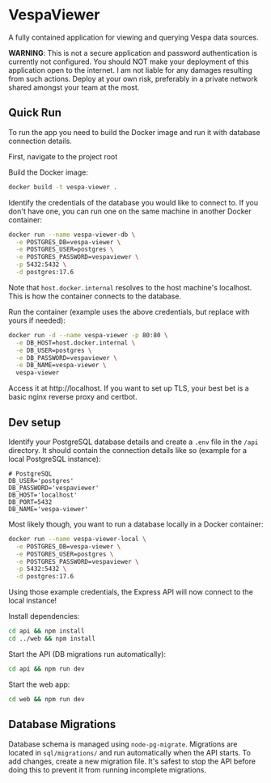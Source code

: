 # VespaViewer

A fully contained application for viewing and querying Vespa data sources.

**WARNING**: This is not a secure application and password authentication is currently not configured. You should NOT make your deployment of this application open to the internet. I am not liable for any damages resulting from such actions. Deploy at your own risk, preferably in a private network shared amongst your team at the most.

## Quick Run

To run the app you need to build the Docker image and run it with database connection details.

First, navigate to the project root

Build the Docker image:

```bash
docker build -t vespa-viewer .
```

Identify the credentials of the database you would like to connect to. If you don't have one, you can run one on the same machine in another Docker container:

```bash
docker run --name vespa-viewer-db \
  -e POSTGRES_DB=vespa-viewer \
  -e POSTGRES_USER=postgres \
  -e POSTGRES_PASSWORD=vespaviewer \
  -p 5432:5432 \
  -d postgres:17.6
```

Note that `host.docker.internal` resolves to the host machine's localhost. This is how the container connects to the database.

Run the container (example uses the above credentials, but replace with yours if needed):

```bash
docker run -d --name vespa-viewer -p 80:80 \
  -e DB_HOST=host.docker.internal \
  -e DB_USER=postgres \
  -e DB_PASSWORD=vespaviewer \
  -e DB_NAME=vespa-viewer \
  vespa-viewer
```

Access it at http://localhost. If you want to set up TLS, your best bet is a basic nginx reverse proxy and certbot.

## Dev setup

Identify your PostgreSQL database details and create a `.env` file in the `/api` directory. It should contain the connection details like so (example for a local PostgreSQL instance):

```
# PostgreSQL
DB_USER='postgres'
DB_PASSWORD='vespaviewer'
DB_HOST='localhost'
DB_PORT=5432
DB_NAME='vespa-viewer'
```

Most likely though, you want to run a database locally in a Docker container:

```bash
docker run --name vespa-viewer-local \
  -e POSTGRES_DB=vespa-viewer \
  -e POSTGRES_USER=postgres \
  -e POSTGRES_PASSWORD=vespaviewer \
  -p 5432:5432 \
  -d postgres:17.6
```

Using those example credentials, the Express API will now connect to the local instance!

Install dependencies:

```bash
cd api && npm install
cd ../web && npm install
```

Start the API (DB migrations run automatically):

```bash
cd api && npm run dev
```

Start the web app:

```bash
cd web && npm run dev
```

## Database Migrations

Database schema is managed using `node-pg-migrate`. Migrations are located in `sql/migrations/` and run automatically when the API starts. To add changes, create a new migration file. It's safest to stop the API before doing this to prevent it from running incomplete migrations.
